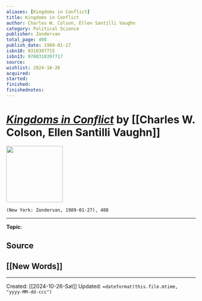 ```yaml
---
aliases: [Kingdoms in Conflict]
title: Kingdoms in Conflict
author: Charles W. Colson, Ellen Santilli Vaughn
category: Political Science
publisher: Zondervan
total_page: 408
publish_date: 1989-01-27
isbn10: 0310397715
isbn13: 9780310397717
source: 
wishlist: 2024-10-26
acquired: 
started: 
finished: 
finishednotes: 
---
```

# *[Kingdoms in Conflict]()* by [[Charles W. Colson, Ellen Santilli Vaughn]]

<img src="http://books.google.com/books/content?id=s3FkRrD2KaoC&printsec=frontcover&img=1&zoom=1&source=gbs_api" width=150>

`(New York: Zondervan, 1989-01-27), 408`



--- 
**Topic**: 

**Source**
- 
 
**[[New Words]]**
- 

---
Created: [[2024-10-26-Sat]]
Updated: `=dateformat(this.file.mtime, "yyyy-MM-dd-ccc")`